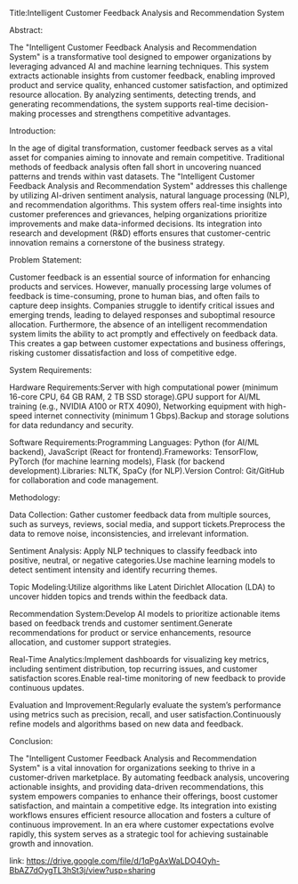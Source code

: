 Title:Intelligent Customer Feedback Analysis and Recommendation System

Abstract:

The "Intelligent Customer Feedback Analysis and Recommendation System" is a transformative tool designed to empower organizations by 
leveraging advanced AI and machine learning techniques. This system extracts actionable insights from customer feedback, enabling improved product and service quality,
enhanced customer satisfaction, and optimized resource allocation. By analyzing sentiments, detecting trends, and generating recommendations, the system supports
real-time decision-making processes and strengthens competitive advantages. 

Introduction:

In the age of digital transformation, customer feedback serves as a vital asset for companies aiming to innovate and remain competitive. 
Traditional methods of feedback analysis often fall short in uncovering nuanced patterns and trends within vast datasets. 
The "Intelligent Customer Feedback Analysis and Recommendation System" addresses this challenge by utilizing AI-driven sentiment analysis,
natural language processing (NLP), and recommendation algorithms. This system offers real-time insights into customer preferences and grievances, 
helping organizations prioritize improvements and make data-informed decisions. Its integration into research and development (R&D) efforts 
ensures that customer-centric innovation remains a cornerstone of the business strategy.

Problem Statement:

Customer feedback is an essential source of information for enhancing products and services. However, manually processing large volumes of feedback is time-consuming, 
prone to human bias, and often fails to capture deep insights. Companies struggle to identify critical issues and emerging trends, leading to delayed responses and suboptimal 
resource allocation. Furthermore, the absence of an intelligent recommendation system limits the ability to act promptly and effectively on feedback data. 
This creates a gap between customer expectations and business offerings, risking customer dissatisfaction and loss of competitive edge.

System Requirements:

Hardware Requirements:Server with high computational power (minimum 16-core CPU, 64 GB RAM, 2 TB SSD storage).GPU support for AI/ML training (e.g., NVIDIA A100 or RTX 4090),
Networking equipment with high-speed internet connectivity (minimum 1 Gbps).Backup and storage solutions for data redundancy and security.

Software Requirements:Programming Languages: Python (for AI/ML backend), JavaScript (React for frontend).Frameworks: TensorFlow, PyTorch (for machine learning models),
Flask (for backend development).Libraries: NLTK, SpaCy (for NLP).Version Control: Git/GitHub for collaboration and code management.

Methodology:

Data Collection:
Gather customer feedback data from multiple sources, such as surveys, reviews, social media, and support tickets.Preprocess the data to remove noise, inconsistencies, and irrelevant information.

Sentiment Analysis:
Apply NLP techniques to classify feedback into positive, neutral, or negative categories.Use machine learning models to detect sentiment intensity and identify recurring themes.

Topic Modeling:Utilize algorithms like Latent Dirichlet Allocation (LDA) to uncover hidden topics and trends within the feedback data.

Recommendation System:Develop AI models to prioritize actionable items based on feedback trends and customer sentiment.Generate recommendations for product or service enhancements, resource allocation, and customer support strategies.

Real-Time Analytics:Implement dashboards for visualizing key metrics, including sentiment distribution, top recurring issues, and customer satisfaction scores.Enable real-time monitoring of new feedback to provide continuous updates.

Evaluation and Improvement:Regularly evaluate the system’s performance using metrics such as precision, recall, and user satisfaction.Continuously refine models and algorithms based on new data and feedback.

Conclusion:

The "Intelligent Customer Feedback Analysis and Recommendation System" is a vital innovation for organizations seeking to thrive in a customer-driven marketplace. 
By automating feedback analysis, uncovering actionable insights, and providing data-driven recommendations, this system empowers companies to enhance their offerings,
boost customer satisfaction, and maintain a competitive edge. Its integration into existing workflows ensures efficient resource allocation and fosters a culture 
of continuous improvement. In an era where customer expectations evolve rapidly, this system serves as a strategic tool for achieving sustainable growth and innovation.

link: https://drive.google.com/file/d/1qPgAxWaLDO4Oyh-BbAZ7dOygTL3hSt3j/view?usp=sharing



